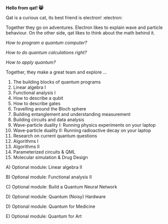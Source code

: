 **Hello from qat! 😸**

Qat is a curious cat, its best friend is electron! :electron:

Together they go on adventures. Electron likes to explain wave and particle behaviour. On the other side, qat likes to think about the math behind it.

*How to program a quantum computer?*

*How to do quantum calculations right?*

*How to apply quantum?*

Together, they make a great team and explore  ...


1) The building blocks of quantum programs
2) Linear algebra I
3) Functional analysis I
4) How to describe a qubit
5) How to describe gates
6) Travelling around the Bloch sphere
7) Building entanglement and understanding measurement
8) Building circuits and data analysis
9) Wave-particle duality I: Running physics experiments on your laptop
10) Wave-particle duality II: Running radioactive decay on your laptop
11) Research on current quantum questions
12) Algorithms I
13) Algorithms II
14) Parameterized circuits & QML
15) Molecular simulation & Drug Design



A) Optional module: Linear algebra II

B) Optional module: Functional analysis II

C) Optional module: Build a Quantum Neural Network

D) Optional module: Quantum (Noisy) Hardware

D) Optional module: Quantum for Medicine

E) Optional module: Quantum for Art

